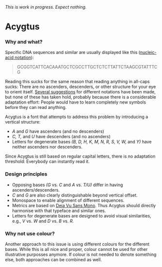 *This is work in progress. Expect nothing.*

# Acygtus

### Why and what?

Specific DNA sequences and similar are usually displayed like this ([nucleic-acid notation](https://en.wikipedia.org/wiki/Nucleic_acid_notation)):

> GCGGTCATTCACAAATGCTCGCCTTGCTCTCTTATTCTAAGCGTATTTCG

Reading this sucks for the same reason that reading anything in all-caps sucks:
There are no ascenders, descenders, or other structure for your eye to orient itself.
[Several suggestions](https://en.wikipedia.org/wiki/Nucleic_acid_notation#Alternative_visually_enhanced_notations) for different notations have been made, but none of these has taken hold, probably because there is a considerable adaptation effort:
People would have to learn completely new symbols before they can read anything.

Acygtus is a font that attempts to address this problem by introducing a vertical structure:

* _A_ and _G_ have ascenders (and no descenders)
* _C, T,_ and _U_ have descenders (and no ascenders)
* Letters for degenerate bases _(B, D, H, K, M, N, R, S, V, W,_ and _Y)_ have neither ascenders nor descenders.

Since Acygtus is still based on regular capital letters, there is no adaptation threshold:
Everybody can instantly read it.

### Design principles

* Opposing bases _(G_ vs. _C_ and _A_ vs. _T/U)_ differ in having ascenders/descenders.
* _C_ and _G_ are also clearly distinguishable beyond vertical offset.
* Monospace to enable alignment of different sequences.
* Metrics are based on [Deja Vu Sans Mono](https://en.wikipedia.org/wiki/DejaVu_fonts). Thus Acygtus should directly harmonise with that typeface and similar ones.
* Letters for degenerate bases are designed to avoid visual similarities, e.g., _V_ vs. _W_ and _D_ vs. _B_ vs. _R._

### Why not use colour?

Another approach to this issue is using different colours for the different bases.
While this is all nice and proper, colour cannot be used for other illustrative purposses anymore.
If colour is not needed to denote something else, both approaches can be combined as well.
